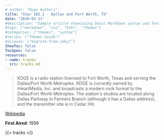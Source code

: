```yaml
---
# author: "Hugo Authors"
title: "Star 102.1 - Dallas and Fort Worth, TX"
date: "2019-03-11"
#description: "Sample article showcasing basic Markdown syntax and formatting for HTML elements."
#tags: ["markdown", "css", "html", "themes"]
#categories: ["themes", "syntax"]
#series: ["Themes Guide"]
#aliases: ["migrate-from-jekyl"]
ShowToc: false
TocOpen: false
resources:
- name: tracks
  src: tracks.md
---
```


> KDGE is a radio station licensed to Fort Worth, Texas and serving the Dallas/Fort Worth Metroplex. KDGE is currently owned by iHeartMedia, Inc. and broadcasts a modern rock format to the Dallas/Fort Worth Metroplex. The station's studios are located along Dallas Parkway in Farmers Branch (although it has a Dallas address), and the transmitter site is in Cedar Hill.


[Wikipedia](https://en.wikipedia.org/wiki/KDGE)

**First Aired**: 1959

{{< tracks >}}
